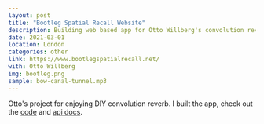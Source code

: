 ```yaml
---
layout: post
title: "Bootleg Spatial Recall Website"
description: Building web based app for Otto Willberg's convolution reverb project
date: 2021-03-01
location: London
categories: other
link: https://www.bootlegspatialrecall.net/
with: Otto Willberg
img: bootleg.png
sample: bow-canal-tunnel.mp3
---
```


Otto's project for enjoying DIY convolution reverb. I built the app, check out the [code](https://github.com/sandreae/bootleg-spatial-recall) and [api docs](https://bootlegspatialrecall.net/api/api/openapi/redoc/).